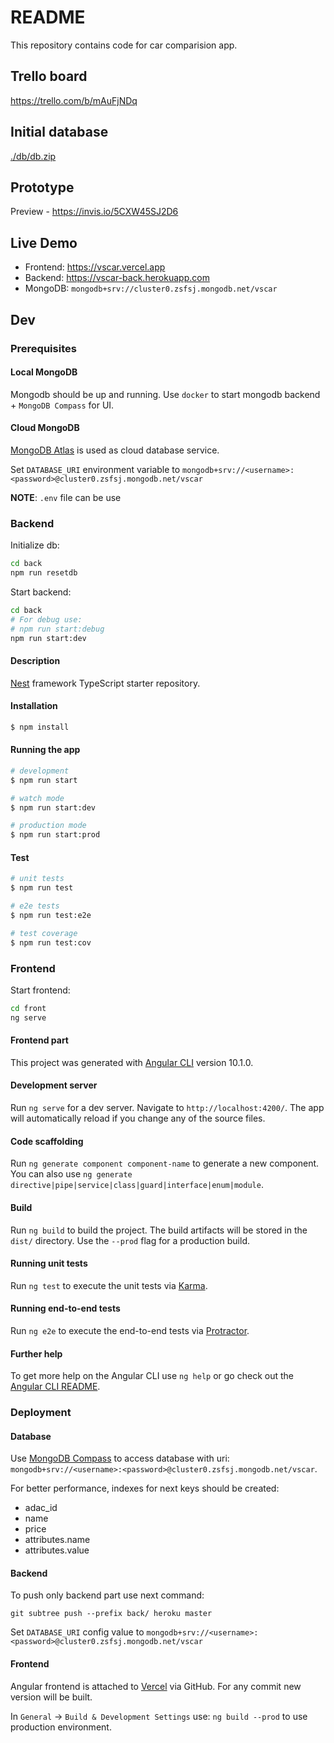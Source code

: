 # README

This repository contains code for car comparision app.

## Trello board

<https://trello.com/b/mAuFjNDq>

## Initial database

[./db/db.zip](./db/db.zip)

## Prototype

Preview - <https://invis.io/5CXW45SJ2D6>

## Live Demo

- Frontend: https://vscar.vercel.app
- Backend: https://vscar-back.herokuapp.com
- MongoDB: `mongodb+srv://cluster0.zsfsj.mongodb.net/vscar`

## Dev

### Prerequisites

#### Local MongoDB

Mongodb should be up and running. Use `docker` to start mongodb backend + `MongoDB Compass` for UI.

#### Cloud MongoDB

[MongoDB Atlas](https://www.mongodb.com/cloud/atlas) is used as cloud database service.

Set `DATABASE_URI` environment variable to `mongodb+srv://<username>:<password>@cluster0.zsfsj.mongodb.net/vscar`

**NOTE**: `.env` file can be use

### Backend

Initialize db:

```bash
cd back
npm run resetdb
```

Start backend:

```bash
cd back
# For debug use:
# npm run start:debug
npm run start:dev
```

#### Description

[Nest](https://github.com/nestjs/nest) framework TypeScript starter repository.

#### Installation

```bash
$ npm install
```

#### Running the app

```bash
# development
$ npm run start

# watch mode
$ npm run start:dev

# production mode
$ npm run start:prod
```

#### Test

```bash
# unit tests
$ npm run test

# e2e tests
$ npm run test:e2e

# test coverage
$ npm run test:cov
```

### Frontend

Start frontend:

```bash
cd front
ng serve
```

#### Frontend part

This project was generated with [Angular CLI](https://github.com/angular/angular-cli) version 10.1.0.

#### Development server

Run `ng serve` for a dev server. Navigate to `http://localhost:4200/`. The app will automatically reload if you change any of the source files.

#### Code scaffolding

Run `ng generate component component-name` to generate a new component. You can also use `ng generate directive|pipe|service|class|guard|interface|enum|module`.

#### Build

Run `ng build` to build the project. The build artifacts will be stored in the `dist/` directory. Use the `--prod` flag for a production build.

#### Running unit tests

Run `ng test` to execute the unit tests via [Karma](https://karma-runner.github.io).

#### Running end-to-end tests

Run `ng e2e` to execute the end-to-end tests via [Protractor](http://www.protractortest.org/).

#### Further help

To get more help on the Angular CLI use `ng help` or go check out the [Angular CLI README](https://github.com/angular/angular-cli/blob/master/README.md).

### Deployment

#### Database

Use [MongoDB Compass](https://www.mongodb.com/products/compass) to access database with uri: `mongodb+srv://<username>:<password>@cluster0.zsfsj.mongodb.net/vscar`.

For better performance, indexes for next keys should be created:

- adac_id
- name
- price
- attributes.name
- attributes.value

#### Backend

To push only backend part use next command:

`git subtree push --prefix back/ heroku master`

Set `DATABASE_URI` config value to `mongodb+srv://<username>:<password>@cluster0.zsfsj.mongodb.net/vscar`

#### Frontend

Angular frontend is attached to [Vercel](https://vercel.com/) via GitHub. For any commit new version will be built.

In `General` -> `Build & Development Settings` use: `ng build --prod` to use production environment.
